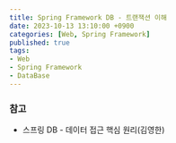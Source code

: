 ```yaml
---
title: Spring Framework DB - 트랜잭션 이해
date: 2023-10-13 13:10:00 +0900
categories: [Web, Spring Framework]
published: true
tags:
- Web
- Spring Framework
- DataBase
---
```


### 

### 참고
 - 스프링 DB - 데이터 접근 핵심 원리(김영한)
